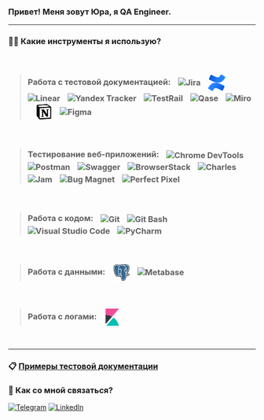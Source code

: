 ### Привет! Меня зовут Юра, я QA Engineer.

---

### 👨‍💻 Какие инструменты я использую?

<br>

>### Работа с тестовой документацией:ㅤ<img src="https://user-images.githubusercontent.com/25181517/183912952-83784e94-629d-4c34-a961-ae2ae795b662.png" alt="Jira" title="Jira" width="35" height= "35" align="center" />ㅤ<img src="https://raw.githubusercontent.com/devicons/devicon/6910f0503efdd315c8f9b858234310c06e04d9c0/icons/confluence/confluence-original.svg" alt="Confluence" title="Confluence" width="35" height= "35" align="center" />ㅤ<img src="https://is1-ssl.mzstatic.com/image/thumb/Purple211/v4/51/10/5c/51105c3e-72da-5eea-058f-5b8e292d0646/AppIcon-0-1x_U007epad-0-0-0-1-0-0-85-220-0.png/230x0w.webp" alt="Linear" title="Linear" width="35" height= "35" align="center" />ㅤ<img src="https://upload.wikimedia.org/wikipedia/commons/thumb/f/f3/Logo_Yandex_Tracker_2021.svg/240px-Logo_Yandex_Tracker_2021.svg.png" alt="Yandex Tracker" title="Yandex Tracker" width="35" height= "35" align="center" />ㅤ<img src="https://upload.vectorlogo.zone/logos/gurock_testrail/images/765e1f59-7fb9-4bbb-8eb3-5fa5c96eadc3.svg" alt="TestRail" title="TestRail" width="35" height= "35" align="center" />ㅤ<img src="https://media.licdn.com/dms/image/D4D0BAQHe8aNTUPt3TA/company-logo_200_200/0/1689265711152/qaseio_logo?e=2147483647&v=beta&t=ewIT3bcLwCVmjTgRIxjZ_w8mPGI45H-FpX8ITcdkerI" alt="Qase" title="Qase" width="35" height= "35" align="center" />ㅤ<img src="https://raw.githubusercontent.com/onemarc/tech-icons/3767f0fd32815bd25060782d43905d8a83f2765f/icons/miro.svg" alt="Miro" title="Miro" width="35" height= "35" align="center" />ㅤ<img src="https://raw.githubusercontent.com/devicons/devicon/6910f0503efdd315c8f9b858234310c06e04d9c0/icons/notion/notion-original.svg" alt="Notion" title="Notion" width="35" height= "35" align="center" />ㅤ<img src="https://user-images.githubusercontent.com/25181517/189715289-df3ee512-6eca-463f-a0f4-c10d94a06b2f.png" alt="Figma" title="Figma" width="35" height="35" align="center" />

<br>

>### Тестирование веб-приложений:ㅤ<img src="https://d33wubrfki0l68.cloudfront.net/38b5c953a4667366685d55db55d057c86db1fc54/a0fdc/static/acae6b24d940347661ca901ea07f47c1/chrome-dev-logo-icon.png" alt="Chrome DevTools" title="Chrome DevTools" width="35" height="35" align="center" />ㅤ<img src="https://user-images.githubusercontent.com/25181517/192109061-e138ca71-337c-4019-8d42-4792fdaa7128.png" alt="Postman" title="Postman" width="35" height="35" align="center" />ㅤ<img src="https://user-images.githubusercontent.com/25181517/186711335-a3729606-5a78-4496-9a36-06efcc74f800.png" alt="Swagger" title="Swagger" width="35" height="35" align="center" />ㅤ<img src="https://www.vectorlogo.zone/logos/browserstack/browserstack-icon.svg" alt="BrowserStack" title="BrowserStack" width="35" height="35" align="center" />ㅤ<img src="https://user-images.githubusercontent.com/15472/41327135-e4bf090c-6eca-11e8-9b76-032e8e2b0707.png" alt="Charles" title="Charles" width="35" height="35" align="center" />ㅤ<img src="https://substackcdn.com/image/fetch/w_96,c_limit,f_auto,q_auto:good,fl_progressive:steep/https%3A%2F%2Fbucketeer-e05bbc84-baa3-437e-9518-adb32be77984.s3.amazonaws.com%2Fpublic%2Fimages%2Fb6b660e5-ec5f-460a-b317-e3fbadb2dfa8_440x440.png" alt="Jam" title="Jam" width="35" height="35" align="center" />ㅤ<img src="https://lh3.googleusercontent.com/K8FfIR4srrpb5Qj8MA75Tw6kpoPLUpCKNXr4NaDhUCnyWKBjXg8-9sroVsCM3cTbIQOGCtZGve7lasx_HzP8pj3G=s60" alt="Bug Magnet" title="Bug Magnet" width="42" height="42" align="center" />ㅤ<img src="https://lh3.googleusercontent.com/-O_pNhKsmQ8E2bAy_IfZIKG8sT1BMw0_2El6L7YVZhB1QzcOrZg0OBtXWQODcUqauYPHDziudWMMDLIgrsjSvTncDw=s60" alt="Perfect Pixel" title="Perfect Pixel" width="35" height="35" align="center" />

<br>

>### Работа с кодом:ㅤ<img src="https://user-images.githubusercontent.com/25181517/192108372-f71d70ac-7ae6-4c0d-8395-51d8870c2ef0.png" alt="Git" title="Git" width="35" height= "45" align="center" />ㅤ<img src="https://cdn.worldvectorlogo.com/logos/git-bash.svg" alt="Git Bash" title="Git Bash" width="35" height= "35" align="center" />ㅤ<img src="https://user-images.githubusercontent.com/25181517/192108891-d86b6220-e232-423a-bf5f-90903e6887c3.png" alt="Visual Studio Code" title="Visual Studio Code" width="35" height= "35" align="center" />ㅤ<img src="https://cdn.worldvectorlogo.com/logos/jetbrains-pycharm.svg" alt="PyCharm" title="PyCharm" width="35" height= "35" align="center" />

<br>

>### Работа с данными:ㅤ<img src="https://raw.githubusercontent.com/devicons/devicon/6910f0503efdd315c8f9b858234310c06e04d9c0/icons/postgresql/postgresql-original.svg" alt="PostgreSQL" title="PostgreSQL" width="35" height= "35" align="center" />ㅤ<img src="https://www.vectorlogo.zone/logos/metabase/metabase-icon.svg" alt="Metabase" title="Metabase" width="35" height= "35" align="center" />

<br>

>### Работа с логами:ㅤ<img src="https://raw.githubusercontent.com/devicons/devicon/6910f0503efdd315c8f9b858234310c06e04d9c0/icons/kibana/kibana-original.svg" alt="Kibana" title="Kibana" width="35" height= "35" align="center" />

<br>

---

### 📋 [Примеры тестовой документации](https://github.com/YuraNilov/A-Merch)

### 📲 Как со мной связаться?
[![Telegram](https://img.shields.io/badge/Telegram-2CA5E0?style=for-the-badge&logo=telegram&logoColor=white)](https://t.me/YuraNilov)
[![LinkedIn](https://img.shields.io/badge/linkedin-%230077B5.svg?style=for-the-badge&logo=linkedin&logoColor=white)](https://www.linkedin.com/in/yuri-nilov)
